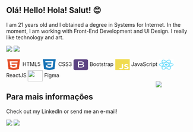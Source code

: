 ## Olá! Hello! Hola! Salut! 😊
<p>I am 21 years old and I obtained a degree in Systems for Internet. In the moment, I am working with Front-End Development and UI Design. I really like technology and art.</p>

<div>
  <a href="https://github.com/KarinaCavalcanti"></a>
  <img height:"180em" width="50%" src="https://github-readme-stats.vercel.app/api?username=karinacavalcanti&show_icons=true&theme=synthwave&include_all_commits=true&count_private=true" />
  <img height:"180em" width="50%" src="https://github-readme-stats.vercel.app/api/top-langs/?username=karinacavalcanti&layout=compact&langs_count=16&theme=synthwave" />
</div>
<div style="display: inline_block"> <br>
  <img align="center" height="30" width="40" src="https://raw.githubusercontent.com/devicons/devicon/master/icons/html5/html5-plain.svg"> HTML5
  <img align="center" height="30" width="40" src="https://raw.githubusercontent.com/devicons/devicon/master/icons/css3/css3-plain.svg"> CSS3
  <img align="center" height="30" width="40" src="https://raw.githubusercontent.com/devicons/devicon/master/icons/bootstrap/bootstrap-plain.svg"> Bootstrap
  <img align="center" height="30" width="40" src="https://raw.githubusercontent.com/devicons/devicon/master/icons/javascript/javascript-plain.svg"> JavaScript
  <img align="center" height="30" width="40" src="https://raw.githubusercontent.com/devicons/devicon/master/icons/react/react-original.svg"> ReactJS
  <img align="center" height="30" width="40" src="https://cdn.jsdelivr.net/gh/devicons/devicon/icons/figma/figma-original.svg" /> Figma <br>
  <img align="right" width="20%" src="https://media.giphy.com/media/DHiqBbtjaB30s/giphy.gif">
</div>

## Para mais informações
<p>Check out my LinkedIn or send me an e-mail!</p>

<div>
  <a href="https://www.linkedin.com/in/karinalucindo/" target="_blank"><img src="https://img.shields.io/badge/-LinkedIn-%230077B5?style=for-the-badge&logo=linkedin&logoColor=white"></a>
  <a href="mailto:karina.lucindo@outlook.com" target="_blank"><img src="https://img.shields.io/badge/Microsoft_Outlook-0078D4?style=for-the-badge&logo=microsoft-outlook&logoColor=white" /></a>
</div>
